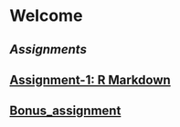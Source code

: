 # **Welcome**
## *Assignments*
## **[Assignment-1: R Markdown](assignment_1_rmarkdown.html)**
## **[Bonus_assignment](bonus_assignment.html)**
